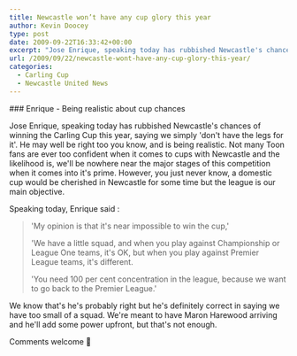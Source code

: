```yaml
---
title: Newcastle won’t have any cup glory this year
author: Kevin Doocey
type: post
date: 2009-09-22T16:33:42+00:00
excerpt: "Jose Enrique, speaking today has rubbished Newcastle's chances of winning the.."
url: /2009/09/22/newcastle-wont-have-any-cup-glory-this-year/
categories:
  - Carling Cup
  - Newcastle United News
---
```


### Enrique - Being realistic about cup chances

Jose Enrique, speaking today has rubbished Newcastle's chances of winning the Carling Cup this year, saying we simply 'don't have the legs for it'. He may well be right too you know, and is being realistic. Not many Toon fans are ever too confident when it comes to cups with Newcastle and the likelihood is, we'll be nowhere near the major stages of this competition when it comes  into it's prime. However, you just never know, a domestic cup would be cherished in Newcastle for some time but the league is our main objective.

Speaking today, Enrique said :

> 'My opinion is that it's near impossible to win the cup,'
>
> 'We have a little squad, and when you play against Championship or League One teams, it's OK, but when you play against Premier League teams, it's different.
>
> 'You need 100 per cent concentration in the league, because we want to go back to the Premier League.'

We know that's he's probably right but he's definitely correct in saying we have too small of a squad. We're meant to have Maron Harewood arriving and he'll add some power upfront, but that's not enough.

Comments welcome 🙂
